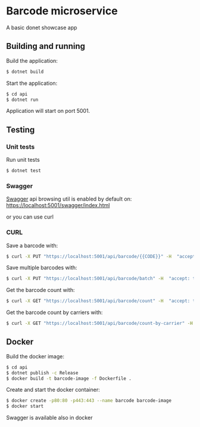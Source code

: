 # Barcode microservice
A basic donet showcase app

## Building and running

Build the application:
```bash
$ dotnet build
```

Start the application:
```bash
$ cd api
$ dotnet run
```
Application will start on port 5001.

## Testing

### Unit tests

Run unit tests
```bash
$ dotnet test
```

### Swagger
[Swagger](https://swagger.io/) api browsing util is enabled by default on: [https://localhost:5001/swagger/index.html]()

or you can use curl

### CURL

Save a barcode with:
```bash
$ curl -X PUT "https://localhost:5001/api/barcode/{{CODE}}" -H  "accept: text/plain"
```

Save multiple barcodes with:
```bash
$ curl -X PUT "https://localhost:5001/api/barcode/batch" -H  "accept: text/plain" -H  "Content-Type: application/json" -d "[\"BARCODE1\",\"BARCODE2\",\"BARCODE3\",...]"
```

Get the barcode count with:
```bash
$ curl -X GET "https://localhost:5001/api/barcode/count" -H  "accept: text/plain"
```

Get the barcode count by carriers with:
```bash
$ curl -X GET "https://localhost:5001/api/barcode/count-by-carrier" -H  "accept: text/plain"
```

## Docker

Build the docker image:
```bash
$ cd api
$ dotnet publish -c Release 
$ docker build -t barcode-image -f Dockerfile .  
```

Create and start the docker container:
```bash
$ docker create -p80:80 -p443:443 --name barcode barcode-image
$ docker start
```
Swagger is available also in docker





